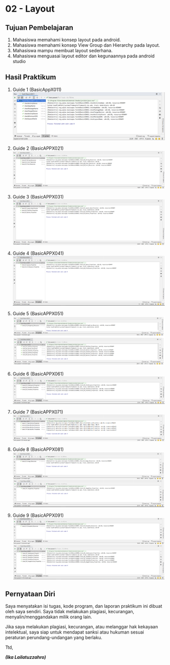 # 02 - Layout

## Tujuan Pembelajaran

1. Mahasiswa memahami konsep layout pada android. 
2. Mahasiswa memahami konsep View Group dan Hierarchy pada layout. 
3. Mahasiswa mampu membuat layout sederhana. 
4. Mahasiswa menguasai layout editor dan kegunaannya pada android studio

## Hasil Praktikum

1. Guide 1 (BasicAppX011)
![contoh gambar](img/Guide1.PNG)

2. Guide  2 (BasicAPPX021)
![contoh gambar](img/Guide2.PNG)

3. Guide  3 (BasicAPPX031)
![contoh gambar](img/Guide3.PNG)

4. Guide  4 (BasicAPPX041)
![contoh gambar](img/Guide4.PNG)

5. Guide  5 (BasicAPPX051)
![contoh gambar](img/Guide5.PNG)

6. Guide  6 (BasicAPPX061)
![contoh gambar](img/Guide6.PNG)

7. Guide  7 (BasicAPPX071)
![contoh gambar](img/Guide7.PNG)

8. Guide  8 (BasicAPPX081)
![contoh gambar](img/Guide8.PNG)

9. Guide  9 (BasicAPPX091)
![contoh gambar](img/Guide9.PNG)

## Pernyataan Diri

Saya menyatakan isi tugas, kode program, dan laporan praktikum ini dibuat oleh saya sendiri. Saya tidak melakukan plagiasi, kecurangan, menyalin/menggandakan milik orang lain.

Jika saya melakukan plagiasi, kecurangan, atau melanggar hak kekayaan intelektual, saya siap untuk mendapat sanksi atau hukuman sesuai peraturan perundang-undangan yang berlaku.

Ttd,

***(Ika Lailatuzzahro)*** 